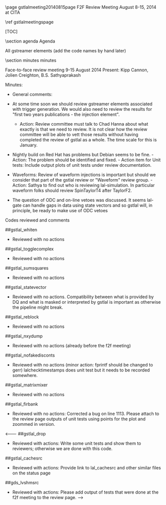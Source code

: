 \page gstlalmeeting20140815page F2F Review Meeting August 8-15, 2014 at CITA

\ref gstlalmeetingspage

[TOC]

\section agenda Agenda

All gstreamer elements (add the code names by hand later)

\section minutes minutes

Face-to-face review meeting 9-15 August 2014
Present: Kipp Cannon, Jolien Creighton, B.S. Sathyaprakash

Minutes:

- General comments:
- At some time soon we should review gstreamer elements associated with
trigger generation. We would also need to review the results for "first
two years publications - the injection element".
	- Action: Review committee must talk to Chad Hanna about what exactly
        is that we need to review. It is not clear how the review committee
        will be able to vett those results without having completed the review
        of gstlal as a whole. The time scale for this is January.

- Nightly build on Red Hat has problems but Debian seems to be fine.
        - Action: The problem should be identified and fixed.
        - Action item for Unit tests: Include output plots of unit tests
        under review documentation.

- Waveforms: Review of waveform injections is important but should we
consider that part of the gstlal review or "Waveform" review group.
        - Action: Sathya to find out who is reviewing lal-simulation.
        In particular waveform folks should review SpinTaylorT4 after TaylorF2.

- The question of ODC and on-line vetoes was discussed. It seems lal-gate
can handle gaps in data using state vectors and so gstlal will, in principle,
be ready to make use of ODC vetoes

<!---
- Action: Jolien Creighton to focus on the delta function test.

- Action: Kipp/Chad -> Perform auto-correlation test.

- Action: Kipp/Chad -> Template bank test -> Do a bunch of injections and look at the distribution
of SNR/<SNR>.
-->

Codes reviewed and comments

##gstlal_whiten

- Reviewed with no actions

##gstlal_togglecomplex

- Reviewed with no actions

##gstlal_sumsquares

- Reviewed with no actions

##gstlal_statevector

- Reviewed with no actions. Compatibility between what is provided by
DQ and what is masked or interpreted by gstlal is important as otherwise
the pipeline might break.

<!---
- Action: Reviewers to interact with DQ team to make sure statevectors
are compatible.

##gstlal_simulation

- There are a number of issues, such as extra padding for injection series,
simulation series, etc., that need to be sorted out. At the moment it is also
not possible to get all the injections from a frame file. Also why is a
nano-second taken out at the beginning and added at the end. Get lal to
do a conditional taper at the start of the waveform and run it through
a high-pass filter (need to check if this is really needed for BNS).
Also need to find out if this should be the responsibility of waveform
developers or it could be done outside waveform generation.

- We need to look at this code again.

- Action: Please prepare a figure and a document to say what exactly
is being done to help complete the review.

- Action: Kipp will clean up this code and get it ready for review
(Perhaps we could take one of the montly telecons to complete this review)

##gstlal_segmentsrc

- Reviewed with actions: Fix hard coded width. There is also a
*fixme* issue on line 498 that must be looked at.

- Write an illustration to describe how start and stop times of
segments are hanelded and if logic covers all cases possible.

- Notes: Many changes were made to this code during the review. It
should be checked again and we should have a look at it again
at some point.
-->

##gstlal_reblock

- Reviewed with no actions

##gstlal_nxydump

- Reviewed with no actions (already before the f2f meeting)

##gstlal_nofakedisconts

- Reviewed with no actions (minor action: fprintf should be changed to gerr)
lalchecktimestamps does unit test but it needs to be recorded somewhere.

##gstlal_matrixmixer

- Reviewed with no actions

<!---
##gstlal_gate

- Reviewed with actions: Set caps seem to have 64 but it is not implemented
in sink nor is a function available for type casting 64 bits (line 1322).

- Also please write a unit test.
-->

##gstlal_firbank

- Reviewed with no actions: Corrected a bug on line 1113. Please attach
to the review page outputs of unit tests using points for the plot and
zoommed in version.

<---
##gstlal_drop

- Reviewed with actions: Write some unit tests and show them to reviewers;
otherwise we are done with this code.

##gstlal_cachesrc

- Reviewed with actions: Provide link to lal_cachesrc and other similar
files on the status page

##gds_lvshmsrc

- Reviewed with actions: Please add output of tests that were done at
the f2f meeting to the review page.
-->
